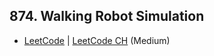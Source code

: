 ## 874. Walking Robot Simulation

-  [LeetCode](https://leetcode.com/problems/walking-robot-simulation/) | [LeetCode CH](https://leetcode.cn/problems/walking-robot-simulation/) (Medium)
